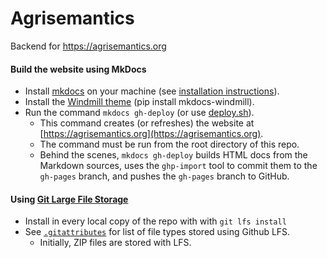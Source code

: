 # Agrisemantics

Backend for https://agrisemantics.org

#### Build the website using MkDocs

* Install [mkdocs](http://mkdocs.org) on your machine (see [installation instructions](http://www.mkdocs.org/#installation)).
* Install the [Windmill theme](https://github.com/gristlabs/mkdocs-windmill) (pip install mkdocs-windmill).
* Run the command `mkdocs gh-deploy` (or use [deploy.sh](https://github.com/agrisemantics/agrisemantics.github.io)).  
    * This command creates (or refreshes) the website at [https://agrisemantics.org](https://agrisemantics.org).  
    * The command must be run from the root directory of this repo.  
    * Behind the scenes, `mkdocs gh-deploy` builds HTML docs from the Markdown sources, uses the `ghp-import` tool to commit them to the `gh-pages` branch, and pushes the `gh-pages` branch to GitHub.

#### Using [Git Large File Storage](https://git-lfs.github.com/)

* Install in every local copy of the repo with with `git lfs install`
* See [`.gitattributes`](https://github.com/agrisemantics/website/blob/master/.gitattributes) for list of file types stored using Github LFS.
  * Initially, ZIP files are stored with LFS.
